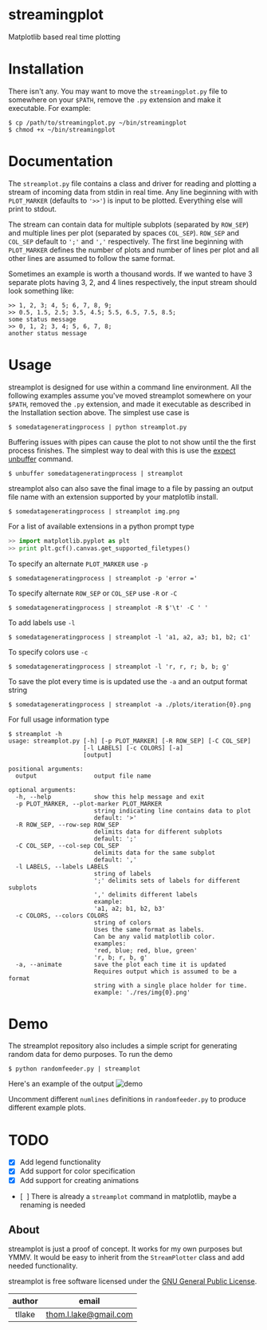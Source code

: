streamingplot
=============
Matplotlib based real time plotting
    
Installation
============
There isn't any. You may want to move the `streamingplot.py` file to somewhere on your `$PATH`, remove the `.py` extension and make it executable. For example:
```
$ cp /path/to/streamingplot.py ~/bin/streamingplot
$ chmod +x ~/bin/streamingplot
```

Documentation
=============
The `streamplot.py` file contains a class and driver for reading and plotting a stream of incoming data from stdin in real time. Any line beginning with with `PLOT_MARKER` (defaults to `'>>'`) is input to be plotted. Everything else will print to stdout.

The stream can contain data for multiple subplots (separated by `ROW_SEP`) and multiple lines per plot (separated by spaces `COL_SEP`). `ROW_SEP` and `COL_SEP` default to `';'` and `','` respectively. The first line beginning with `PLOT_MARKER` defines the number of plots and number of lines per plot and all other lines are assumed to follow the same format.

Sometimes an example is worth a thousand words. If we wanted to have 3 separate plots having 3, 2, and 4 lines respectively, the input stream should look something like:
```
>> 1, 2, 3; 4, 5; 6, 7, 8, 9;
>> 0.5, 1.5, 2.5; 3.5, 4.5; 5.5, 6.5, 7.5, 8.5;
some status message
>> 0, 1, 2; 3, 4; 5, 6, 7, 8; 
another status message
```

Usage
=====
streamplot is designed for use within a command line environment. All the following examples assume you've moved streamplot somewhere on your `$PATH`, removed the `.py` extension, and made it executable as described in the Installation section above. The simplest use case is
```
$ somedatageneratingprocess | python streamplot.py
```
Buffering issues with pipes can cause the plot to not show until the the first process finishes. The simplest way to deal with this is use the [expect](http://expect.sourceforge.net/) [unbuffer](http://linuxcommand.org/man_pages/unbuffer1.html) command.
```
$ unbuffer somedatageneratingprocess | streamplot
```
streamplot also can also save the final image to a file by passing an output file name with an extension supported by your matplotlib install.
```
$ somedatageneratingprocess | streamplot img.png
```
For a list of available extensions in a python prompt type
```python
>> import matplotlib.pyplot as plt
>> print plt.gcf().canvas.get_supported_filetypes()
```
To specify an alternate `PLOT_MARKER` use `-p`
```
$ somedatageneratingprocess | streamplot -p 'error ='
```
To specify alternate `ROW_SEP` or `COL_SEP` use `-R` or `-C`
```
$ somedatageneratingprocess | streamplot -R $'\t' -C ' '
```
To add labels use `-l`
```
$ somedatageneratingprocess | streamplot -l 'a1, a2, a3; b1, b2; c1'
```
To specify colors use `-c`
```
$ somedatageneratingprocess | streamplot -l 'r, r, r; b, b; g'
```
To save the plot every time is is updated use the `-a` and an output format string
```
$ somedatageneratingprocess | streamplot -a ./plots/iteration{0}.png
```
For full usage information type
```
$ streamplot -h
usage: streamplot.py [-h] [-p PLOT_MARKER] [-R ROW_SEP] [-C COL_SEP]
                     [-l LABELS] [-c COLORS] [-a]
                     [output]

positional arguments:
  output                output file name

optional arguments:
  -h, --help            show this help message and exit
  -p PLOT_MARKER, --plot-marker PLOT_MARKER
                        string indicating line contains data to plot
                        default: '>'
  -R ROW_SEP, --row-sep ROW_SEP
                        delimits data for different subplots
                        default: ';'
  -C COL_SEP, --col-sep COL_SEP
                        delimits data for the same subplot
                        default: ','
  -l LABELS, --labels LABELS
                        string of labels
                        ';' delimits sets of labels for different subplots
                        ',' delimits different labels
                        example:
                        'a1, a2; b1, b2, b3'
  -c COLORS, --colors COLORS
                        string of colors
                        Uses the same format as labels.
                        Can be any valid matplotlib color.
                        examples:
                        'red, blue; red, blue, green'
                        'r, b; r, b, g'
  -a, --animate         save the plot each time it is updated
                        Requires output which is assumed to be a format
                        string with a single place holder for time.
                        example: './res/img{0}.png'
```

Demo
====
The streamplot repository also includes a simple script for generating random data for demo purposes. To run the demo 
```
$ python randomfeeder.py | streamplot
```

Here's an example of the output ![demo](https://raw.github.com/thomlake/streamplot/master/demo.gif)


Uncomment different `numlines` definitions in `randomfeeder.py` to produce different example plots.


TODO
====
- [x] Add legend functionality
- [x] Add support for color specification
- [x] Add support for creating animations
- [&nbsp;&nbsp;] There is already a `streamplot` command in matplotlib, maybe a renaming is needed


About
-----
streamplot is just a proof of concept. It works for my own purposes but YMMV. It would be easy to inherit from the `StreamPlotter` class and add needed functionality.

streamplot is free software licensed under the [GNU General Public License](http://www.gnu.org/licenses/gpl.html).

| author | email |
|:--:| :--: |
| tllake | thom.l.lake@gmail.com |

